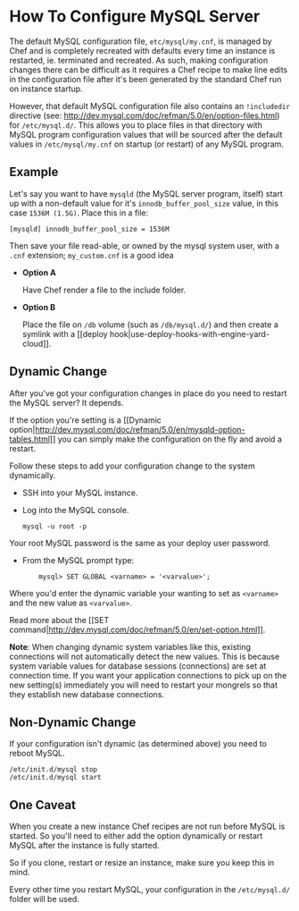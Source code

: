 # How To Configure MySQL Server

The default MySQL configuration file, `etc/mysql/my.cnf`, is managed by Chef and is completely recreated with defaults every time an instance is restarted, ie. terminated and recreated.  As such, making configuration changes there can be difficult as it requires a Chef recipe to make line edits in the configuration file after it's been generated by the standard Chef run on instance startup.

However, that default MySQL configuration file also contains an `!includedir` directive (see: http://dev.mysql.com/doc/refman/5.0/en/option-files.html) for `/etc/mysql.d/`.  This allows you to place files in that directory with MySQL program configuration values that will be sourced after the default values in `/etc/mysql/my.cnf` on startup (or restart) of any MySQL program.


## Example

Let's say you want to have `mysqld` (the MySQL server program, itself) start up with a non-default value for it's `innodb_buffer_pool_size` value, in this case `1536M (1.5G)`.  Place this in a file:

    [mysqld] innodb_buffer_pool_size = 1536M

Then save your file read-able, or owned by the mysql system user, with a `.cnf` extension; `my_custom.cnf` is a good idea

* **Option A**
  
  Have Chef render a file to the include folder.
                                     
* **Option B**
  
  Place the file on `/db` volume (such as `/db/mysql.d/`) and then create a symlink with a [[deploy hook|use-deploy-hooks-with-engine-yard-cloud]].

## Dynamic Change

After you've got your configuration changes in place do you need to restart the MySQL server? It depends.

If the option you're setting is a [[Dynamic option|http://dev.mysql.com/doc/refman/5.0/en/mysqld-option-tables.html]] you can simply make the configuration on the fly and avoid a restart.

Follow these steps to add your configuration change to the system dynamically.

  - SSH into your MySQL instance.
  - Log into the MySQL console.
        
        mysql -u root -p

Your root MySQL password is the same as your deploy user password.

  - From the MySQL prompt type:
  
            mysql> SET GLOBAL <varname> = '<varvalue>';

Where you'd enter the dynamic variable your wanting to set as `<varname>` and the new value as `<varvalue>`.  

Read more about the [[SET command|http://dev.mysql.com/doc/refman/5.0/en/set-option.html]].

**Note**:  When changing dynamic system variables like this, existing connections will not automatically detect the new values.  This is because system variable values for database sessions (connections) are set at connection time.  If you want your application connections to pick up on the new setting(s) immediately you will need to restart your mongrels so that they establish new database connections.

## Non-Dynamic Change
                                    
If your configuration isn't dynamic (as determined above) you need to reboot MySQL.


    /etc/init.d/mysql stop
    /etc/init.d/mysql start


## One Caveat

When you create a new instance Chef recipes are not run before MySQL is started.  So you'll need to either add the option dynamically or restart MySQL after the instance is fully started.

So if you clone, restart or resize an instance, make sure you keep this in mind.

Every other time you restart MySQL, your configuration in the `/etc/mysql.d/` folder will be used.
